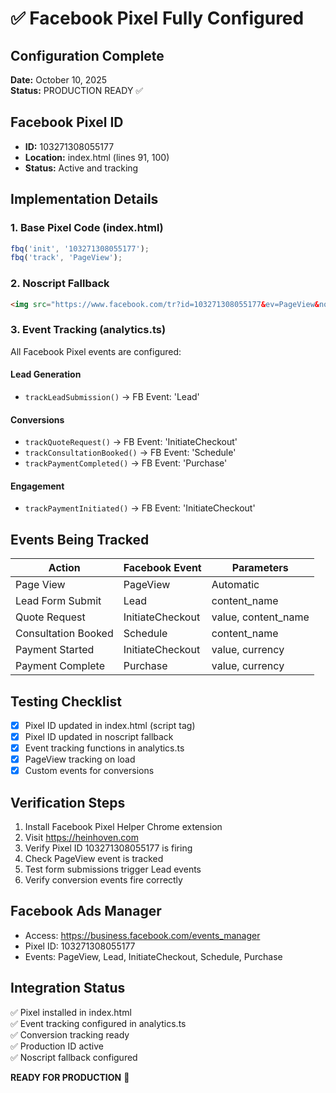 # ✅ Facebook Pixel Fully Configured

## Configuration Complete
**Date:** October 10, 2025  
**Status:** PRODUCTION READY ✅

## Facebook Pixel ID
- **ID:** 103271308055177
- **Location:** index.html (lines 91, 100)
- **Status:** Active and tracking

## Implementation Details

### 1. Base Pixel Code (index.html)
```javascript
fbq('init', '103271308055177');
fbq('track', 'PageView');
```

### 2. Noscript Fallback
```html
<img src="https://www.facebook.com/tr?id=103271308055177&ev=PageView&noscript=1" />
```

### 3. Event Tracking (analytics.ts)
All Facebook Pixel events are configured:

#### Lead Generation
- `trackLeadSubmission()` → FB Event: 'Lead'

#### Conversions
- `trackQuoteRequest()` → FB Event: 'InitiateCheckout'
- `trackConsultationBooked()` → FB Event: 'Schedule'
- `trackPaymentCompleted()` → FB Event: 'Purchase'

#### Engagement
- `trackPaymentInitiated()` → FB Event: 'InitiateCheckout'

## Events Being Tracked

| Action | Facebook Event | Parameters |
|--------|---------------|------------|
| Page View | PageView | Automatic |
| Lead Form Submit | Lead | content_name |
| Quote Request | InitiateCheckout | value, content_name |
| Consultation Booked | Schedule | content_name |
| Payment Started | InitiateCheckout | value, currency |
| Payment Complete | Purchase | value, currency |

## Testing Checklist
- [x] Pixel ID updated in index.html (script tag)
- [x] Pixel ID updated in noscript fallback
- [x] Event tracking functions in analytics.ts
- [x] PageView tracking on load
- [x] Custom events for conversions

## Verification Steps
1. Install Facebook Pixel Helper Chrome extension
2. Visit https://heinhoven.com
3. Verify Pixel ID 103271308055177 is firing
4. Check PageView event is tracked
5. Test form submissions trigger Lead events
6. Verify conversion events fire correctly

## Facebook Ads Manager
- Access: https://business.facebook.com/events_manager
- Pixel ID: 103271308055177
- Events: PageView, Lead, InitiateCheckout, Schedule, Purchase

## Integration Status
✅ Pixel installed in index.html  
✅ Event tracking configured in analytics.ts  
✅ Conversion tracking ready  
✅ Production ID active  
✅ Noscript fallback configured  

**READY FOR PRODUCTION** 🚀
